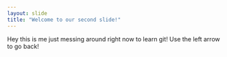 ```yaml
---
layout: slide
title: "Welcome to our second slide!"
---
```

Hey this is me just messing around right now to learn git!
Use the left arrow to go back!
